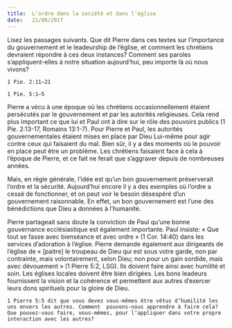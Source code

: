 ```yaml
---
title:  L’ordre dans la société et dans l’église
date:   21/06/2017
---
```


Lisez les passages suivants. Que dit Pierre dans ces textes sur l’importance du gouvernement et le leadeurship  de l’église, et comment les chrétiens devraient répondre à ces deux instances? Comment ses paroles  s’appliquent-elles à notre situation aujourd’hui, peu importe là où nous vivons?

`1 Pie. 2:11–21`

`1 Pie. 5:1–5`

Pierre a vécu à une époque où les chrétiens occasionnellement étaient persécutés par le gouvernement et par  les autorités religieuses. Cela rend plus important ce que lui et Paul ont à dire sur le rôle des pouvoirs publics  (1 Pie. 2:13-17, Romains 13:1-7). Pour Pierre et Paul, les autorités gouvernementales étaient mises en place par  Dieu Lui-même pour agir contre ceux qui faisaient du mal. Bien sûr, il y a des moments où le pouvoir en place  peut être un problème. Les chrétiens faisaient face à cela à l’époque de Pierre, et ce fait ne ferait que s’aggraver  depuis de nombreuses années. 

Mais, en règle générale, l’idée est qu’un bon gouvernement préserverait l’ordre et la sécurité. Aujourd’hui  encore il y a des exemples où l’ordre a cessé de fonctionner, et on peut voir le besoin désespéré d’un gouvernement raisonnable. En effet, un bon gouvernement est l’une des bénédictions que Dieu a données à  l’humanité. 

Pierre partageait sans doute la conviction de Paul qu’une bonne gouvernance ecclésiastique est également  importante. Paul insiste: « Que tout se fasse avec bienséance et avec ordre » (1 Cor. 14:40) dans les services d’adoration à l’église. Pierre demande également aux dirigeants de l’église de « [paitre] le troupeau de Dieu qui  est sous votre garde, non par contrainte, mais volontairement, selon Dieu; non pour un gain sordide, mais avec  dévouement » (1 Pierre 5:2, LSG). Ils doivent faire ainsi avec humilité et soin. Les églises locales doivent être  bien dirigées. Les bons leadeurs fournissent la vision et la cohérence et permettent aux autres d’exercer leurs  dons spirituels pour la gloire de Dieu. 

`1 Pierre 5:5 dit que vous devez vous-mêmes être vêtus d’humilité les uns envers les autres. Comment  pouvons-nous apprendre à faire cela? Que pouvez-vous faire, vous-mêmes, pour l’appliquer dans votre propre  interaction avec les autres?`